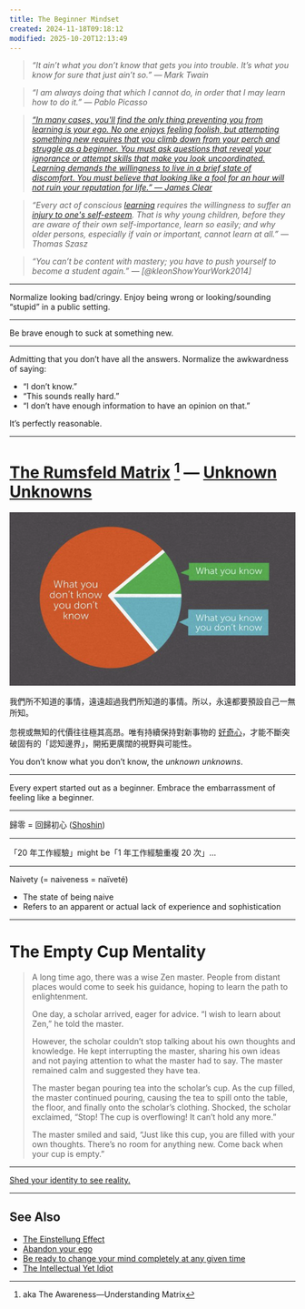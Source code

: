 ```yaml
---
title: The Beginner Mindset
created: 2024-11-18T09:18:12
modified: 2025-10-20T12:13:49
---
```


> _“It ain’t what you don’t know that gets you into trouble. It’s what you know for sure that just ain’t so.” ― Mark Twain_

> _“I am always doing that which I cannot do, in order that I may learn how to do it.” — Pablo Picasso_

> _[“In many cases, you'll find the only thing preventing you from learning is your ego. No one enjoys feeling foolish, but attempting something new requires that you climb down from your perch and struggle as a beginner. You must ask questions that reveal your ignorance or attempt skills that make you look uncoordinated. Learning demands the willingness to live in a brief state of discomfort. You must believe that looking like a fool for an hour will not ruin your reputation for life.” — James Clear](https://jamesclear.com/3-2-1/october-24-2024)_

> _“Every act of conscious [learning](learning-is-the-single-best-investment-that-you-can-make-for-your-time.md) requires the willingness to suffer an [injury to one's self-esteem](abandon-your-ego.md). That is why young children, before they are aware of their own self-importance, learn so easily; and why older persons, especially if vain or important, cannot learn at all.” — Thomas Szasz_

> _“You can’t be content with mastery; you have to push yourself to become a student again.” — [@kleonShowYourWork2014]_

---

Normalize looking bad/cringy. Enjoy being wrong or looking/sounding “stupid” in a public setting.

---

Be brave enough to suck at something new.

---

Admitting that you don’t have all the answers. Normalize the awkwardness of saying:

* “I don’t know.”
* “This sounds really hard.”
* “I don’t have enough information to have an opinion on that.”

It’s perfectly reasonable.

---

# [The Rumsfeld Matrix](https://www.google.com/search?q=The+Rumsfeld+Matrix) [^1] — [Unknown Unknowns](https://sketchplanations.com/unknown-unknowns)

![](../_attachments/e300bc82a87ca2a8f84e93eda4f15178.png)

我們所不知道的事情，遠遠超過我們所知道的事情。所以，永遠都要預設自己一無所知。

忽視或無知的代價往往極其高昂。唯有持續保持對新事物的 [好奇心](stay-curious.md)，才能不斷突破固有的「認知邊界」，開拓更廣闊的視野與可能性。

You don’t know what you don’t know, the _unknown unknowns_.

---

Every expert started out as a beginner. Embrace the embarrassment of feeling like a beginner.

---

歸零 = 回歸初心 ([Shoshin](https://www.google.com/search?q=Shoshin))

---

「20 年工作經驗」might be「1 年工作經驗重複 20 次」…

---

Naivety (= naiveness = naïveté)

* The state of being naive
* Refers to an apparent or actual lack of experience and sophistication

---

# The Empty Cup Mentality

> A long time ago, there was a wise Zen master. People from distant places would come to seek his guidance, hoping to learn the path to enlightenment.
>
> One day, a scholar arrived, eager for advice. “I wish to learn about Zen,” he told the master.
>
> However, the scholar couldn’t stop talking about his own thoughts and knowledge. He kept interrupting the master, sharing his own ideas and not paying attention to what the master had to say. The master remained calm and suggested they have tea.
>
> The master began pouring tea into the scholar’s cup. As the cup filled, the master continued pouring, causing the tea to spill onto the table, the floor, and finally onto the scholar’s clothing. Shocked, the scholar exclaimed, “Stop! The cup is overflowing! It can’t hold any more.”
>
> The master smiled and said, “Just like this cup, you are filled with your own thoughts. There’s no room for anything new. Come back when your cup is empty.”

---

[Shed your identity to see reality.](https://www.navalmanack.com/almanack-of-naval-ravikant/shed-your-identity-to-see-reality)

---

## See Also

* [The Einstellung Effect](The%20Einstellung%20Effect.md)
* [Abandon your ego](abandon-your-ego.md)
* [Be ready to change your mind completely at any given time](be-ready-to-change-your-mind-completely-at-any-given-time.md)
* [The Intellectual Yet Idiot](the-intellectual-yet-idiot.md)

[^1]: aka The Awareness—Understanding Matrix
